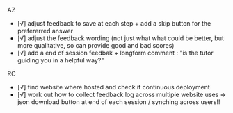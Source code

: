 
AZ

- [√] adjust feedback to save at each step + add a skip button for the prefererred answer
- [√] adjust the feedback wording (not just what what could be better, but more qualitative, so can provide good and bad scores)
- [√] add a end of session feedbak + longform comment : "is the tutor guiding you in a helpful way?"

RC

- [√] find website where hosted and check if continuous deployment
- [√] work out how to collect feedback log across multiple website uses => json download button at end of each session / synching across users!!

